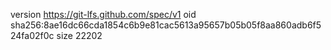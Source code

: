 version https://git-lfs.github.com/spec/v1
oid sha256:8ae16dc66cda1854c6b9e81cac5613a95657b05b05f8aa860adb6f524fa02f0c
size 22202
